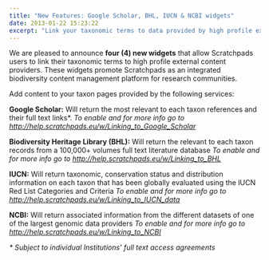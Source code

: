 ```yaml
---
title: "New Features: Google Scholar, BHL, IUCN & NCBI widgets"
date: 2013-01-22 15:23:22
excerpt: "Link your taxonomic terms to data provided by high profile external services."
---
```


We are pleased to announce <strong>four (4) new widgets</strong> that allow Scratchpads users to link their taxonomic terms to high profile external content providers.
These widgets promote Scratchpads as an integrated biodiversity content management platform for research communities.

Add content to your taxon pages provided by the following services:

<strong>Google Scholar:</strong>
Will return the most relevant to each taxon references and their full text links*.
<em>To enable and for more info go to http://help.scratchpads.eu/w/Linking_to_Google_Scholar</em>

<strong>Biodiversity Heritage Library (BHL):</strong>
Will return the relevant to each taxon records from a 100,000+ volumes full text literature database
<em>To enable and for more info go to http://help.scratchpads.eu/w/Linking_to_BHL</em>

<strong>IUCN:</strong>
Will return taxonomic, conservation status and distribution information on each taxon that has been globally evaluated using the IUCN Red List Categories and Criteria
<em>To enable and for more info go to http://help.scratchpads.eu/w/Linking_to_IUCN_data</em>

<strong>NCBI:</strong>
Will return associated information from the different datasets of one of the largest genomic data providers
<em>To enable and for more info go to http://help.scratchpads.eu/w/Linking_to_NCBI</em>

<em>* Subject to individual Institutions' full text access agreements</em>
